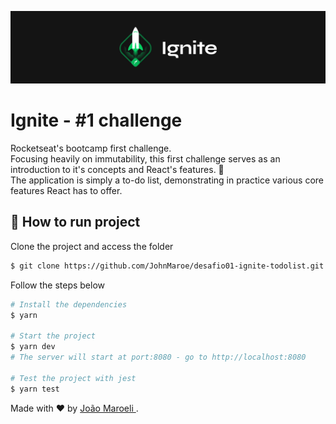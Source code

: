 <p align="center">
  <img src="https://raw.githubusercontent.com/JohnMaroe/desafio01-ignite-todolist/main/.github/Background.png" width=650 />
</p>

# Ignite - #1 challenge

Rocketseat's bootcamp first challenge. <br />
Focusing heavily on immutability, this first challenge serves as an introduction to it's concepts and React's features. :rocket: <br />
The application is simply a to-do list, demonstrating in practice various core features React has to offer.


## :satellite: How to run project
Clone the project and access the folder

```bash
$ git clone https://github.com/JohnMaroe/desafio01-ignite-todolist.git && cd desafio01-ignite-todolist
```

Follow the steps below
```bash
# Install the dependencies
$ yarn

# Start the project
$ yarn dev
# The server will start at port:8080 - go to http://localhost:8080

# Test the project with jest
$ yarn test
```

Made with ❤️ by <a href="https://www.linkedin.com/in/jo%C3%A3o-maroeli-dos-santos-645314196/" target="_blank"> João Maroeli </a>. <br />
<br />
